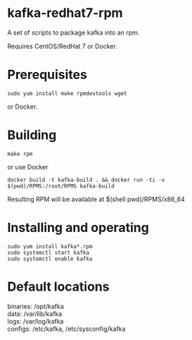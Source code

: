 # kafka-redhat7-rpm

A set of scripts to package kafka into an rpm.

Requires CentOS/RedHat 7 or Docker.

# Prerequisites

    sudo yum install make rpmdevtools wget

or Docker.

# Building

    make rpm

or use Docker

    docker build -t kafka-build . && docker run -ti -v $(pwd)/RPMS:/root/RPMS kafka-build

Resulting RPM will be available at $(shell pwd)/RPMS/x86_64

# Installing and operating

    sudo yum install kafka*.rpm
    sudo systemctl start kafka
    sudo systemctl enable kafka

# Default locations

binaries: /opt/kafka  
data:     /var/lib/kafka  
logs:     /var/log/kafka  
configs:  /etc/kafka, /etc/sysconfig/kafka  
